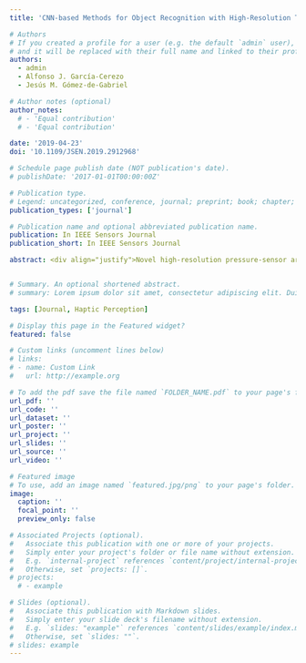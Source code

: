 ```yaml
---
title: 'CNN-based Methods for Object Recognition with High-Resolution Tactile Sensors'

# Authors
# If you created a profile for a user (e.g. the default `admin` user), write the username (folder name) here
# and it will be replaced with their full name and linked to their profile.
authors:
  - admin 
  - Alfonso J. García-Cerezo
  - Jesús M. Gómez-de-Gabriel

# Author notes (optional)
author_notes:
  # - 'Equal contribution'
  # - 'Equal contribution'

date: '2019-04-23'
doi: '10.1109/JSEN.2019.2912968'

# Schedule page publish date (NOT publication's date).
# publishDate: '2017-01-01T00:00:00Z'

# Publication type.
# Legend: uncategorized, conference, journal; preprint; book; chapter; thesis; patent
publication_types: ['journal']

# Publication name and optional abbreviated publication name.
publication: In IEEE Sensors Journal
publication_short: In IEEE Sensors Journal

abstract: <div align="justify">Novel high-resolution pressure-sensor arrays allow treating pressure readings as standard images. Computer vision algorithms and methods such as convolutional neural networks (CNN) can be used to identify contact objects. In this paper, a high-resolution tactile sensor has been attached to a robotic end-effector to identify contacted objects. Two CNN-based approaches have been employed to classify pressure images. These methods include a transfer learning approach using a pre-trained CNN on an RGB-images dataset and a custom-made CNN (TactNet) trained from scratch with tactile information. The transfer learning approach can be carried out by retraining the classification layers of the network or replacing these layers with an SVM. Overall, 11 configurations based on these methods have been tested; eight transfer learning-based, and three TactNet-based. Moreover, a study of the performance of the methods and a comparative discussion with the current state-of-the-art on tactile object recognition is presented.</div>


# Summary. An optional shortened abstract.
# summary: Lorem ipsum dolor sit amet, consectetur adipiscing elit. Duis posuere tellus ac convallis placerat. Proin tincidunt magna sed ex sollicitudin condimentum.

tags: [Journal, Haptic Perception]

# Display this page in the Featured widget?
featured: false

# Custom links (uncomment lines below)
# links:
# - name: Custom Link
#   url: http://example.org

# To add the pdf save the file named `FOLDER_NAME.pdf` to your page's folder.
url_pdf: ''
url_code: ''
url_dataset: ''
url_poster: ''
url_project: ''
url_slides: ''
url_source: ''
url_video: ''

# Featured image
# To use, add an image named `featured.jpg/png` to your page's folder.
image:
  caption: ''
  focal_point: ''
  preview_only: false

# Associated Projects (optional).
#   Associate this publication with one or more of your projects.
#   Simply enter your project's folder or file name without extension.
#   E.g. `internal-project` references `content/project/internal-project/index.md`.
#   Otherwise, set `projects: []`.
# projects:
  # - example

# Slides (optional).
#   Associate this publication with Markdown slides.
#   Simply enter your slide deck's filename without extension.
#   E.g. `slides: "example"` references `content/slides/example/index.md`.
#   Otherwise, set `slides: ""`.
# slides: example
---
```


<!-- {{% callout note %}}
Click the _Cite_ button above to demo the feature to enable visitors to import publication metadata into their reference management software.
{{% /callout %}}

{{% callout note %}}
Create your slides in Markdown - click the _Slides_ button to check out the example.
{{% /callout %}}

Supplementary notes can be added here, including [code, math, and images](https://wowchemy.com/docs/writing-markdown-latex/). -->
